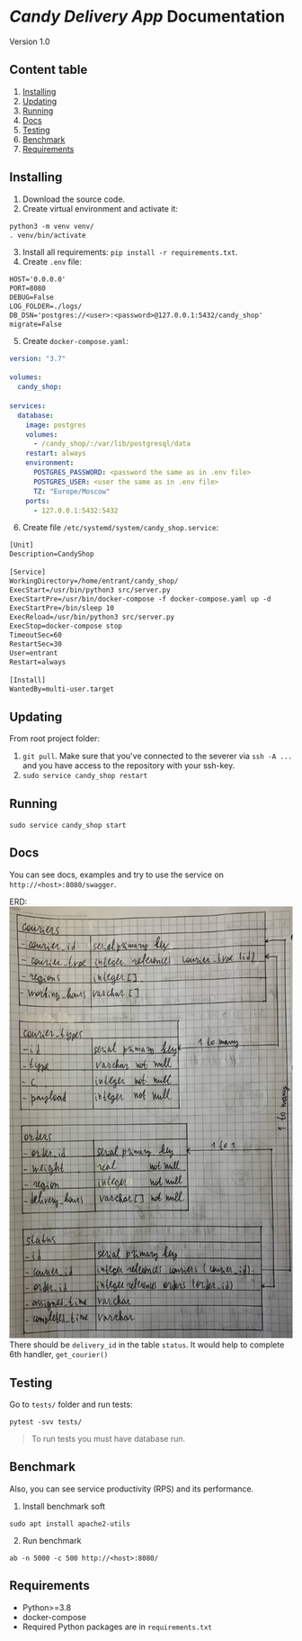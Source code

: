# _Candy Delivery App_ Documentation
Version 1.0

## Content table
1. [Installing](#installing)
2. [Updating](#updating)
3. [Running](#running)
4. [Docs](#docs)
5. [Testing](#testing)
6. [Benchmark](#benchmark)
7. [Requirements](#requirements)


## Installing
1. Download the source code.
2. Create virtual environment and activate it:
```shell
python3 -m venv venv/
. venv/bin/activate
```
3. Install all requirements: `pip install -r requirements.txt`.
4. Create `.env` file:
```editorconfig
HOST='0.0.0.0'
PORT=8080
DEBUG=False
LOG_FOLDER=./logs/
DB_DSN='postgres://<user>:<password>@127.0.0.1:5432/candy_shop'
migrate=False
```
5. Create `docker-compose.yaml`:
```yaml
version: "3.7"

volumes:
  candy_shop:

services:
  database:
    image: postgres
    volumes:
      - /candy_shop/:/var/lib/postgresql/data
    restart: always
    environment:
      POSTGRES_PASSWORD: <password the same as in .env file>
      POSTGRES_USER: <user the same as in .env file>
      TZ: "Europe/Moscow"
    ports:
      - 127.0.0.1:5432:5432
```
6. Create file `/etc/systemd/system/candy_shop.service`:
```editorconfig
[Unit]
Description=CandyShop

[Service]
WorkingDirectory=/home/entrant/candy_shop/
ExecStart=/usr/bin/python3 src/server.py
ExecStartPre=/usr/bin/docker-compose -f docker-compose.yaml up -d
ExecStartPre=/bin/sleep 10
ExecReload=/usr/bin/python3 src/server.py
ExecStop=docker-compose stop
TimeoutSec=60
RestartSec=30
User=entrant
Restart=always

[Install]
WantedBy=multi-user.target
```


## Updating
From root project folder:
1. `git pull`. Make sure that you've connected to the severer via `ssh -A ...`
and you have access to the repository with your ssh-key.
2. `sudo service candy_shop restart` 


## Running
```shell
sudo service candy_shop start
```


## Docs
You can see docs, examples and try to use the service on `http://<host>:8080/swagger`.

ERD:
![](task/erd.jpg)
There should be `delivery_id` in the table `status`. It would help to complete 6th handler, `get_courier()`


## Testing
Go to `tests/` folder and run tests:
```shell
pytest -svv tests/
```

> To run tests you must have database run.


## Benchmark
Also, you can see service productivity (RPS) and its performance.

1. Install benchmark soft
```shell
sudo apt install apache2-utils
```
2. Run benchmark
```shell
ab -n 5000 -c 500 http://<host>:8080/
```


## Requirements
* Python>=3.8
* docker-compose
* Required Python packages are in `requirements.txt`